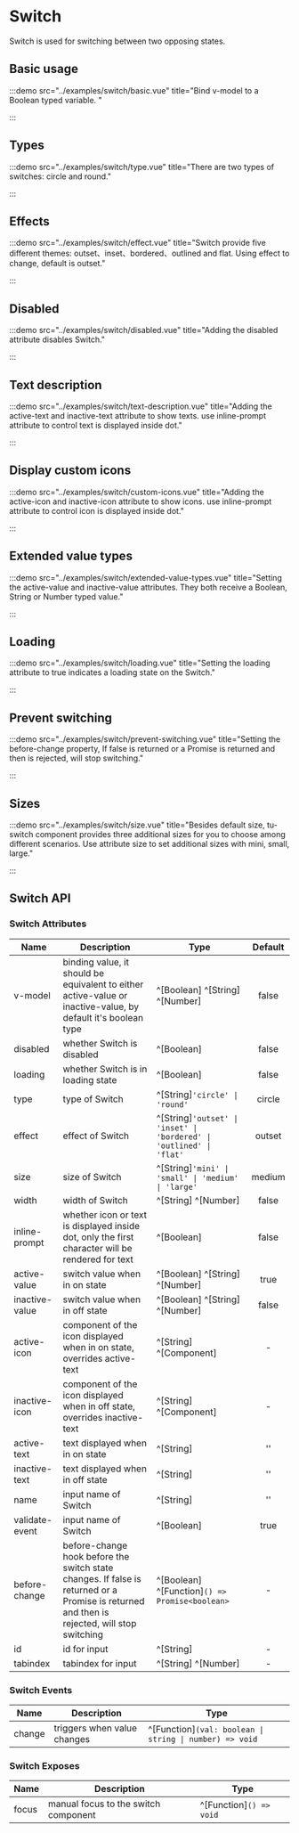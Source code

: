 # Switch

Switch is used for switching between two opposing states.

## Basic usage

:::demo src="../examples/switch/basic.vue" title="Bind v-model to a Boolean typed variable. "

:::

## Types

:::demo src="../examples/switch/type.vue" title="There are two types of switches: circle and round."

:::

## Effects

:::demo src="../examples/switch/effect.vue" title="Switch provide five different themes: outset、inset、bordered、outlined and flat. Using effect to change, default is outset."

:::

## Disabled

:::demo src="../examples/switch/disabled.vue" title="Adding the disabled attribute disables Switch."

:::

## Text description

:::demo src="../examples/switch/text-description.vue" title="Adding the active-text and inactive-text attribute to show texts. use inline-prompt attribute to control text is displayed inside dot."

:::

## Display custom icons

:::demo src="../examples/switch/custom-icons.vue" title="Adding the active-icon and inactive-icon attribute to show icons. use inline-prompt attribute to control icon is displayed inside dot."

:::

## Extended value types

:::demo src="../examples/switch/extended-value-types.vue" title="Setting the active-value and inactive-value attributes. They both receive a Boolean, String or Number typed value."

:::

## Loading

:::demo src="../examples/switch/loading.vue" title="Setting the loading attribute to true indicates a loading state on the Switch."

:::

## Prevent switching

:::demo src="../examples/switch/prevent-switching.vue" title="Setting the before-change property, If false is returned or a Promise is returned and then is rejected, will stop switching."

:::

## Sizes

:::demo src="../examples/switch/size.vue" title="Besides default size, tu-switch component provides three additional sizes for you to choose among different scenarios. Use attribute size to set additional sizes with mini, small, large."

:::

## Switch API

### Switch Attributes

| Name | Description | Type | Default |
| ------ | ---- | ---- | :----: |
| v-model | binding value, it should be equivalent to either active-value or inactive-value, by default it's boolean type | ^[Boolean] ^[String] ^[Number] | false |
| disabled | whether Switch is disabled | ^[Boolean] | false |
| loading | whether Switch is in loading state | ^[Boolean] | false |
| type | type of Switch | ^[String]`'circle' \| 'round'` | circle |
| effect | effect of Switch | ^[String]`'outset' \| 'inset' \| 'bordered' \| 'outlined' \| 'flat'` | outset |
| size | size of Switch | ^[String]`'mini' \| 'small' \| 'medium' \| 'large'` | medium |
| width | width of Switch | ^[String] ^[Number] | false |
| inline-prompt | whether icon or text is displayed inside dot, only the first character will be rendered for text | ^[Boolean] | false |
| active-value | switch value when in on state | ^[Boolean] ^[String] ^[Number] | true |
| inactive-value | switch value when in off state | ^[Boolean] ^[String] ^[Number] | false |
| active-icon | component of the icon displayed when in on state, overrides active-text | ^[String] ^[Component] | - |
| inactive-icon | component of the icon displayed when in off state, overrides inactive-text | ^[String] ^[Component] | - |
| active-text | text displayed when in on state | ^[String] | '' |
| inactive-text | text displayed when in off state | ^[String] | '' |
| name | input name of Switch | ^[String] | '' |
| validate-event | input name of Switch | ^[Boolean] | true |
| before-change | before-change hook before the switch state changes. If false is returned or a Promise is returned and then is rejected, will stop switching | ^[Boolean]  ^[Function]`() => Promise<boolean>`  | - |
| id | id for input | ^[String] | - |
| tabindex | tabindex for input | ^[String] ^[Number] | - |

### Switch Events

| Name | Description | Type |
| ------ | ---- | ---- |
| change | triggers when value changes | ^[Function]`(val: boolean \| string \| number) => void` |

### Switch Exposes

| Name | Description | Type |
| ------ | ---- | ---- |
| focus  | manual focus to the switch component | ^[Function]`() => void` |
